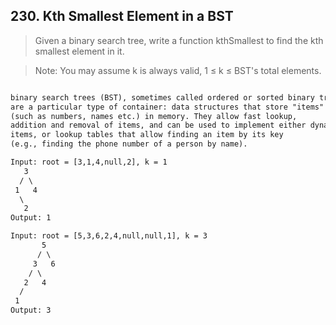 ## 230. Kth Smallest Element in a BST
> Given a binary search tree, write a function kthSmallest to find the kth smallest element in it.
  
> Note: 
> You may assume k is always valid, 1 ≤ k ≤ BST's total elements.

```html

binary search trees (BST), sometimes called ordered or sorted binary trees, 
are a particular type of container: data structures that store "items" 
(such as numbers, names etc.) in memory. They allow fast lookup, 
addition and removal of items, and can be used to implement either dynamic sets of 
items, or lookup tables that allow finding an item by its key 
(e.g., finding the phone number of a person by name).
```


```html
Input: root = [3,1,4,null,2], k = 1
   3
  / \
 1   4
  \
   2
Output: 1
```

```html
Input: root = [5,3,6,2,4,null,null,1], k = 3
       5
      / \
     3   6
    / \
   2   4
  /
 1
Output: 3
```